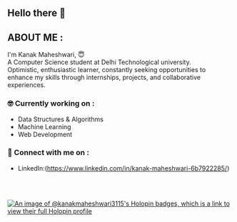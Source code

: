 ## Hello there 👋

## ABOUT ME : 

I'm Kanak Maheshwari, 😇 <br>
A Computer Science student at Delhi Technological university. <br>
Optimistic, enthusiastic learner, constantly seeking opportunities to enhance my skills through internships, projects, and collaborative experiences.

### 🤓 Currently working on :
-  Data Structures & Algorithms
-  Machine Learning
-  Web Development

### 🤗 Connect with me on : 
- LinkedIn:(https://www.linkedin.com/in/kanak-maheshwari-6b7922285/)

<br><br>

[![An image of @kanakmaheshwari3115's Holopin badges, which is a link to view their full Holopin profile](https://holopin.me/kanakmaheshwari3115)](https://holopin.io/@kanakmaheshwari3115)


<!--
**kanakmaheshwari3115/kanakmaheshwari3115** is a ✨ _special_ ✨ repository because its `README.md` (this file) appears on your GitHub profile.

Here are some ideas to get you started:

- 🔭 I’m currently working on ...
- 🌱 I’m currently learning ...
- 👯 I’m looking to collaborate on ...
- 🤔 I’m looking for help with ...
- 💬 Ask me about ...
- 📫 How to reach me: ...
- 😄 Pronouns: ...
- ⚡ Fun fact: ...
-->
